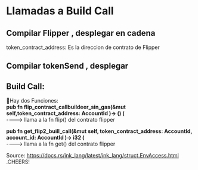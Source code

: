 <h1>Llamadas a Build Call</h1>

<h2>Compilar Flipper , desplegar en cadena  </h2>
token_contract_address: Es la direccion de contrato de Flipper 
<h2>Compilar tokenSend , desplegar </h2>


<h2>Build Call:</h2>
🦑Hay dos Funciones: <br>
<strong> pub fn flip_contract_callbuildeer_sin_gas(&mut self,token_contract_address: AccountId )-> () (</strong> <br>
---->  llama a la fn flip() del contrato flipper  <br>

<strong> pub fn get_flip2_buill_call(&mut self, token_contract_address: AccountId, account_id: AccountId )-> i32 (</strong> <br>
---->  llama a la fn get() del contrato flipper <br>

Source: https://docs.rs/ink_lang/latest/ink_lang/struct.EnvAccess.html
.CHEERS!
